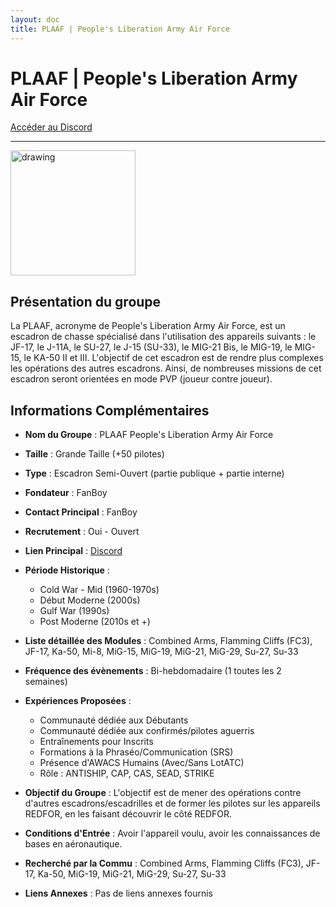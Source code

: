 ```yaml
---
layout: doc
title: PLAAF | People's Liberation Army Air Force
---
```


# PLAAF | People's Liberation Army Air Force

[Accéder au Discord](https://discord.gg/RxXz3FF4)

---
<img src="https://www.notion.so/image/https%3A%2F%2Fprod-fillout-oregon-s3.s3.us-west-2.amazonaws.com%2Forgid-44212%2Fflowpublicid-nhX7NPcktCus%2F5871d591-8365-4b4b-9504-c274f95e4b94-nv6dyWeAH7mV1Bfi2tSw6iLLRj2E0U8dOskF49aKOzgF4j9ZBJ3wFAG5KItBdWpQFql1l7fv4a0s2AcdtQa2BZcb4GTFEjcgm2F8Q%2FPLAAF.png?id=c7db0f1d-1cc4-4e34-8cfb-4cbbff7d00e1&table=block&spaceId=9b56e4a6-f62a-4da2-8df7-f1b261e8ca6d&width=2000&userId=8bc0c44b-ad57-476a-ade1-0d5a75b79592&cache=v2" alt="drawing" width="200"/>

## Présentation du groupe

La PLAAF, acronyme de People's Liberation Army Air Force, est un escadron de chasse spécialisé dans l'utilisation des appareils suivants : le JF-17, le J-11A, le SU-27, le J-15 (SU-33), le MIG-21 Bis, le MIG-19, le MIG-15, le KA-50 II et III. L'objectif de cet escadron est de rendre plus complexes les opérations des autres escadrons. Ainsi, de nombreuses missions de cet escadron seront orientées en mode PVP (joueur contre joueur).

## Informations Complémentaires

- **Nom du Groupe** : PLAAF People's Liberation Army Air Force
- **Taille** : Grande Taille (+50 pilotes)
- **Type** : Escadron Semi-Ouvert (partie publique + partie interne)
- **Fondateur** : FanBoy
- **Contact Principal** : FanBoy
- **Recrutement** : Oui - Ouvert
- **Lien Principal** : [Discord](https://discord.gg/RxXz3FF4)
- **Période Historique** :
  - Cold War - Mid (1960-1970s)
  - Début Moderne (2000s)
  - Gulf War (1990s)
  - Post Moderne (2010s et +)

- **Liste détaillée des Modules** : Combined Arms, Flamming Cliffs (FC3), JF-17, Ka-50, Mi-8, MiG-15, MiG-19, MiG-21, MiG-29, Su-27, Su-33

- **Fréquence des évènements** : Bi-hebdomadaire (1 toutes les 2 semaines)

- **Expériences Proposées** :
  - Communauté dédiée aux Débutants
  - Communauté dédiée aux confirmés/pilotes aguerris
  - Entraînements pour Inscrits
  - Formations à la Phraséo/Communication (SRS)
  - Présence d'AWACS Humains (Avec/Sans LotATC)
  - Rôle : ANTISHIP, CAP, CAS, SEAD, STRIKE

- **Objectif du Groupe** : L'objectif est de mener des opérations contre d'autres escadrons/escadrilles et de former les pilotes sur les appareils REDFOR, en les faisant découvrir le côté REDFOR.

- **Conditions d'Entrée** : Avoir l'appareil voulu, avoir les connaissances de bases en aéronautique.

- **Recherché par la Commu** : Combined Arms, Flamming Cliffs (FC3), JF-17, Ka-50, MiG-19, MiG-21, MiG-29, Su-27, Su-33

- **Liens Annexes** : Pas de liens annexes fournis